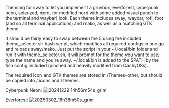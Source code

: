 Themimg for sway to let you implement a gruvbox, everforest, cyberpunk neon, solarized, nord, (or modified nord with some added visual punch to the terminal and waybar) look. Each theme includes sway, waybar, rofi, foot (and so all terminal applications) and mako, as well as a matching GTK theme

It should be fairly easy to swap between the 5 using the included theme_selector.sh bash script, which modifies all required configs in one go and reloads sway/mako. Just put the script in your ~/.local/bin folder and run it with theme_selector.sh, it will prompt for the theme you want to use; type the name and you're away. ~/.local/bin is added to the $PATH by the fish config included (pinched and heavily modified from CachyOSs).

The required icon and GTK themes are stored in /Themes-other, but should be copied into /.icons and /.themes.

Cyberpunk Neon:
![20241229_14h56m54s_grim](https://github.com/user-attachments/assets/7ceb755c-4b4a-4a7b-bb4b-717b5d07ef62)

Everforest:
![20250302_18h38m50s_grim](https://github.com/user-attachments/assets/bf52f383-1343-40f7-9bc9-41fb39f88acf)



